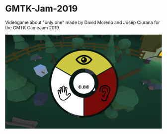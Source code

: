 # GMTK-Jam-2019
Videogame about "only one" made by David Moreno and Josep Ciurana for the GMTK GameJam 2019.

![Image](.\Screenshots\Select.png)
